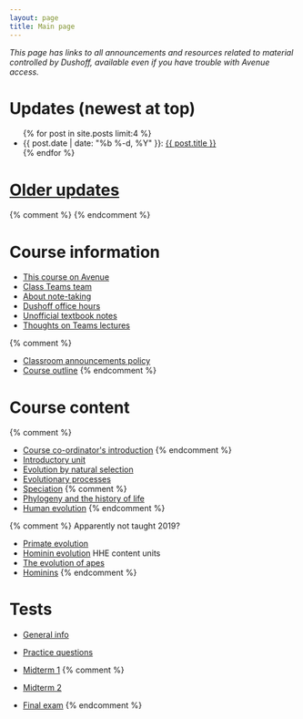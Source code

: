```yaml
---
layout: page
title: Main page
---
```


_This page has links to all announcements and resources related to material controlled by Dushoff, available even if you have trouble with Avenue access._

# Updates (newest at top)
<!-- # [Updates](updates.html) -->

<ul class="post-list">
	{% for post in site.posts limit:4 %}
		<li>
			<span class="post-meta">{{ post.date | date: "%b %-d, %Y" }}: </span>
				<a class="post-mini" href="{{ post.url | prepend: site.baseurl }}">{{ post.title }}</a>
		</li>
	{% endfor %}
</ul>

# [Older updates](updates.html)
{% comment %} 
{% endcomment %} 

# Course information

* [This course on Avenue](https://avenue.cllmcmaster.ca/d2l/home/412000)
* [Class Teams team](https://teams.microsoft.com/l/team/19%3aabqC9ao2ShWYbTbQeLP8RRHnyxcB4aNF9vLL9S4OUbA1%40thread.tacv2/conversations?groupId=8fcfe17f-757c-4740-9b51-ac5be14bc8a9&tenantId=44376307-b429-42ad-8c25-28cd496f4772)
* [About note-taking](http://www.vox.com/2014/6/4/5776804/note-taking-by-hand-versus-laptop)
* [Dushoff office hours](/office.html)
* [Unofficial textbook notes](books.html)
* [Thoughts on Teams lectures](teams.html)

{% comment %} 
* [Classroom announcements policy](/announcements.html)
* [Course outline](/materials/outline.pdf)
{% endcomment %} 

# Course content

{% comment %} 
* [Course co-ordinator's introduction](materials/outline.pdf)
{% endcomment %} 
* [Introductory unit](intro.html)
* [Evolution by natural selection](ns.html)
* [Evolutionary processes](processes.html)
* [Speciation](speciation.html)
{% comment %} 
* [Phylogeny and the history of life](phylogeny.html)
* [Human evolution](humans.html)
{% endcomment %} 

{% comment %} 
Apparently not taught 2019?
* [Primate evolution](primates.html)
* [Hominin evolution](hominins.html)
HHE content units
* [The evolution of apes](apes.html)
* [Hominins](homo.html)
{% endcomment %} 

# Tests 

* [General info](tests.html)
* [Practice questions](practice.html)
* [Midterm 1](midterm1.html)
{% comment %} 
* [Midterm 2](midterm2.html)

* [Final exam](final.html) 
{% endcomment %} 
